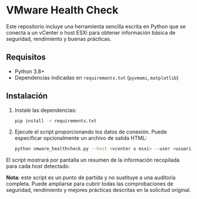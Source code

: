 # VMware Health Check

Este repositorio incluye una herramienta sencilla escrita en Python que se conecta a un vCenter o host ESXi para obtener información básica de seguridad, rendimiento y buenas prácticas.

## Requisitos

- Python 3.8+
- Dependencias indicadas en `requirements.txt` (`pyvmomi`, `matplotlib`)

## Instalación

1. Instale las dependencias:
   ```bash
   pip install -r requirements.txt
   ```

2. Ejecute el script proporcionando los datos de conexión. Puede especificar opcionalmente un archivo de salida HTML:
   ```bash
   python vmware_healthcheck.py --host <vcenter o esxi> --user <usuario> --password <contraseña> --output reporte.html
   ```

El script mostrará por pantalla un resumen de la información recopilada para cada host detectado.

**Nota**: este script es un punto de partida y no sustituye a una auditoría completa. Puede ampliarse para cubrir todas las comprobaciones de seguridad, rendimiento y mejores prácticas descritas en la solicitud original.
